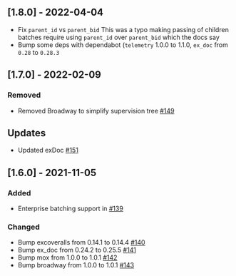 ## [1.8.0] - 2022-04-04
- Fix `parent_id` vs `parent_bid`
This was a typo making passing of children batches require using `parent_id` over `parent_bid` which the docs say
- Bump some deps with dependabot (`telemetry` 1.0.0 to 1.1.0, `ex_doc` from `0.28` to `0.28.3`

## [1.7.0] - 2022-02-09
### Removed

- Removed Broadway to simplify supervision tree [#149](https://github.com/opt-elixir/faktory_worker/pull/149)

## Updates

- Updated exDoc [#151](https://github.com/opt-elixir/faktory_worker/pull/151)

## [1.6.0] - 2021-11-05
  

### Added

- Enterprise batching support in [#139](https://github.com/opt-elixir/faktory_worker/pull/139)

### Changed

- Bump excoveralls from 0.14.1 to 0.14.4 [#140](https://github.com/opt-elixir/faktory_worker/pull/140)
- Bump ex_doc from 0.24.2 to 0.25.5 [#141](https://github.com/opt-elixir/faktory_worker/pull/141)
- Bump mox from 1.0.0 to 1.0.1 [#142](https://github.com/opt-elixir/faktory_worker/pull/142)
- Bump broadway from 1.0.0 to 1.0.1 [#143](https://github.com/opt-elixir/faktory_worker/pull/143)

